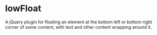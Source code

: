 lowFloat
========

A jQuery plugin for floating an element at the bottom left or bottom right corner of some content, with text and other content wrapping around it.
